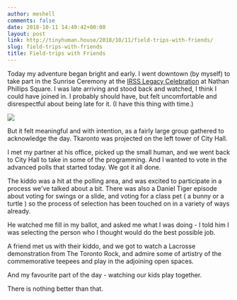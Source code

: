 ```yaml
---
author: meshell
comments: false
date: 2018-10-11 14:49:42+00:00
layout: post
link: http://tinyhuman.house/2018/10/11/field-trips-with-friends/
slug: field-trips-with-friends
title: Field-trips with Friends
---
```





Today my adventure began bright and early. I went downtown (by myself) to take part in the Sunrise Ceremony at the [IRSS Legacy Celebration](https://irsslegacy.com/) at Nathan Phillips Square. I was late arriving and stood back and watched, I think I could have joined in. I probably should have, but felt uncomfortable and disrespectful about being late for it. (I have this thing with time.)





![](http://tinyhuman.house/wp-content/uploads/2018/10/toronto.jpg)





But it felt meaningful and with intention, as a fairly large group gathered to acknowledge the day. Tkaronto was projected on the left tower of City Hall. 







I met my partner at his office, picked up the small human, and we went back to City Hall to take in some of the programming. And I wanted to vote in the advanced polls that started today. We got it all done.







The kiddo was a hit at the polling area, and was excited to participate in a process we've talked about a bit. There was also a Daniel Tiger episode about voting for swings or a slide, and voting for a class pet ( a bunny or a turtle ) so the process of selection has been touched on in a variety of ways already.







He watched me fill in my ballot, and asked me what I was doing - I told him I was selecting the person who I thought would do the best possible job. 







A friend met us with their kiddo, and we got to watch a Lacrosse demonstration from The Toronto Rock, and admire some of artistry of the commemorative teepees and play in the adjoining open spaces. 







And my favourite part of the day - watching our kids play together.













There is nothing better than that. 
